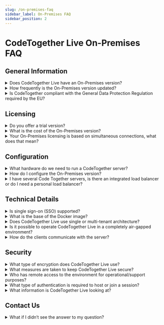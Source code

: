 ```yaml
---
slug: /on-premises-faq
sidebar_label: On-Premises FAQ
sidebar_position: 2
---
```


# CodeTogether Live On-Premises FAQ

## General Information

<details>
  <summary>Does CodeTogether Live have an On-Premises version?</summary>

Yes, an [On-Premises](https://www.codetogether.com/live/on-premises/) version of CodeTogether is available for Enterprise customers via a container image. The container provides a full set of collaboration services, including tailored client plugins for the host IDEs. See the [CodeTogether Live On-Premises Installation Guide](../on-premises/on-premises-installation-guide.md) for details.

</details>

<details>
  <summary>How frequently is the On-Premises version updated?</summary>

On-Premises updates are in sync with updates to our public SaaS service, which are typically 6 to 8 weeks apart. However, you are not forced to follow this schedule and can update when desired.

</details>

<details>
  <summary>Is CodeTogether compliant with the General Data Protection Regulation required by the EU?</summary>

On-Premises usage of CodeTogether Live does not share nor capture any information that CodeTogether has access to. In addition, the edge servers themselves as used in CodeTogether Live do not store information. Any extra requirements for internal software usage may still apply but is out of CodeTogether's scope.

</details>

## Licensing

<details>
  <summary>Do you offer a trial version?</summary>

We are happy to offer a free 45 day trial. Contact [customer service](https://www.codetogether.com/live/on-premises-contact-us/) to get your license.

</details>

<details>
  <summary>What is the cost of the On-Premises version?</summary>

The Enterprise On-Premises plan starts at US$1750/year and can be tailored to meet your specific needs. For details, see [CodeTogether Plans & Pricing](https://www.codetogether.com/live/pricing/).

</details>

<details>
  <summary>Your On-Premises licensing is based on simultaneous connections, what does that mean?</summary>

Simultaneous connections refers to the number of people that can be part of a session on the server at the same time. For example, if you are licensed for 25 simultaneous connections, 25 people can be in the session; it doesn’t matter if they are hosts or participants, or in one session or several.

</details>

## Configuration

<details>
  <summary>What hardware do we need to run a CodeTogether server?</summary>

The CodeTogether service does not require a very powerful system—it’s more of a lightweight relay and coordinating box. For some context, we run our service on a t3a.medium Amazon EC2 instance, which is essentially a dual core 2.5Ghz processor with 4 GB of memory. This box routinely handles over 250 simultaneous connections, and it could probably handle a bit more.

</details>

<details>
  <summary>How do I configure the On-Premises version?</summary>

Pull down the Docker image from CodeTogether's Private Docker Registry or our security-audited listing in the [Red Hat Software Catalog](https://catalog.redhat.com/software/containers/genuitec/codetogether/5fbbdc772937386820426f55), and then run the CodeTogether On-Premises container with straight-up Docker or Kubernetes. For detailed instructions, see [CodeTogether Live On-Premises Installation Guide](../on-premises/on-premises-installation-guide.md)

</details>

<details>
  <summary>I have several Code Together servers, is there an integrated load balancer or do I need a personal load balancer?</summary>

As of version 2022.1, CodeTogether Live does support multi-server deployments for load balancing, and lower latency in regional deployments. See the [CodeTogether Live On-Premises Installation Guide](../on-premises/on-premises-installation-guide.md) for details.

</details>

## Technical Details

<details>
  <summary>Is single sign-on (SSO) supported?</summary>

CodeTogether Live 4.0 introduced [single sign-on (SSO) integration](/on-premises/sso/sso.md) for on-premises installations. If the SSO provider supports the OpenID Connect protocol for sign on, on-premises installations can allow CodeTogether access to users only if they’ve been authorized by the provider. The OIDC protocol ensures CodeTogether Live works with providers like Okta, Azure AD, Microsoft AD FS, Auth0, Oracle and Keycloak.

</details>

<details>
  <summary>What is the base of the Docker image?</summary>

The base is RedHat UBI 8.

</details>

<details>
  <summary>Does CodeTogether Live use single or multi-tenant architecture?</summary>

The On-Premises version of CodeTogether Live uses single tenant architecture.

</details>

<details>
  <summary>Is it possible to operate CodeTogether Live in a completely air-gapped environment?</summary>

Yes, CodeTogether Live On-Premises is perfect for an air-gapped environment. It does not connect with any external servers, including our own.

</details>

<details>
  <summary>How do the clients communicate with the server?</summary>

Clients use both HTTPs and Websockets to communicate with the CodeTogether server.

</details>

## Security

<details>
  <summary>What type of encryption does CodeTogether Live use?</summary>

In addition to encryption using TLS 1.3./SHA 256 at the transport layer, CodeTogether Live also has end-to-end encryption between the host and participants using AES-GCM. [Learn more](https://www.codetogether.com/live/download/security/)

</details>

<details>
  <summary>What measures are taken to keep CodeTogether Live secure?</summary>

Besides strictly following secure coding practices, every build is scanned using vulnerability checking tools like Snyk, Trivy, etc. Penetration tests are frequently run on our container, ensuring that it is not susceptible to vulnerabilities and attacks. Our security audited listing can be found in the [Red Hat Software catalog](https://catalog.redhat.com/software/containers/genuitec/codetogether/5fbbdc772937386820426f55).

</details>

<details>
  <summary>Who has remote access to the environment for operational/support purposes?</summary>

For our On-Premises offering, only your organization has access.

</details>

<details>
  <summary>What type of authentication is required to host or join a session?</summary>

If an SSO provider is used (optional), then hosts and guests must authenticate before being able to use any CodeTogether services. Beyond SSO, only the internal URL of the CodeTogether server is needed to host a session with the On-Premises version. Participants join sessions using a URL shared directly by the host and the URL changes with each session. See [Using CodeTogether Teams](../user-guides/codetogether-teams.md)) for additional joining options.

</details>

<details>
  <summary>What information is CodeTogether Live looking at?</summary>

The On-Premises version of CodeTogether Live is located on your server and does not connect to any external servers. CodeTogether Live looks at the files in the development workspace and transfers those files as needed between members of the session to enable its core function of shared coding. However, participants do not retain these files after the session is closed. Only the files being actively edited are shared. For the rest, CodeTogether Live only shares file and directory names so that the workspace views and project trees can be displayed in the collaborative environments.

With end-to-end encryption always in place, your on-premises server never sees the contents of the file so it never stores any of these encrypted files. The server simply moves files between participants. CodeTogether Live also transfers validation markers, quick fix information, and content assist suggestions between members of the session to facilitate the primary function of collaborative coding.

</details>

## Contact Us

<details>
  <summary>What if I didn’t see the answer to my question?</summary>

For technical questions, the easiest way to connect with us is via our [Gitter community](https://gitter.im/CodeTogether-com/community). You can also email us at support@codetogether.com.

For general information or sales questions, contact customer service at info@codetogether.com. You can also contact us via phone at +1.214.614.8328 or +1.888.914.6620.

You can also reach out to us on [Twitter](https://twitter.com/codetogetherhq) or [LinkedIn](https://www.linkedin.com/company/codetogether-inc).

</details>